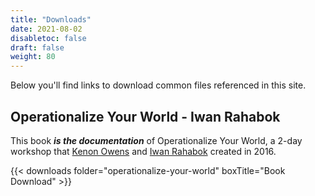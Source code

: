 ```yaml
---
title: "Downloads"
date: 2021-08-02
disabletoc: false
draft: false
weight: 80
---
```


Below you'll find links to download common files referenced in this site.

## Operationalize Your World - Iwan Rahabok

This book ***is the documentation*** of Operationalize Your World, a 2-day workshop that [Kenon Owens](https://www.linkedin.com/in/kenon-owens/) and [Iwan Rahabok](https://www.linkedin.com/in/e1ang/) created in 2016.

{{< downloads folder="operationalize-your-world" boxTitle="Book Download" >}}
